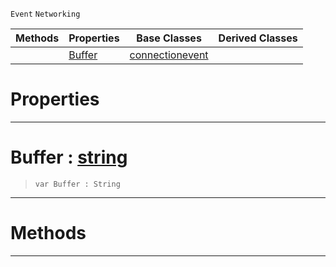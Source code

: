  `Event` `Networking`



|Methods|Properties|Base Classes|Derived Classes|
|---|---|---|---|
| |[ Buffer](https://github.com/zeroengineteam/ZeroDocs/blob/master/code_reference/class_reference/receiveddataevent.markdown#buffer-zero-engine-docum)|[connectionevent](https://github.com/zeroengineteam/ZeroDocs/blob/master/code_reference/class_reference/connectionevent.markdown)| |


 #  Properties


---  
 #  Buffer : [string](https://github.com/zeroengineteam/ZeroDocs/blob/master/code_reference/zilch_base_types/string.markdown)

> 
> ``` lang=cpp, name=Zilch
> var Buffer : String


---  
 #  Methods


---  
 

 